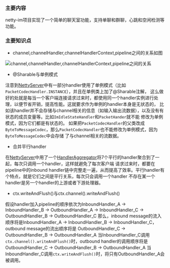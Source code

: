 ### 主要内容
netty-im项目实现了一个简单的聊天室功能，支持单聊和群聊，心跳和空闲检测等功能。
### 主要知识点
- channel,channelHandler,channelHandlerContext,pipeline之间的关系如图

![channel,channelHandler,channelHandlerContext,pipeline之间的关系](images/channel与pipeline.jpg)
- @Sharable与单例模式

注意到[NettyServer](src/main/java/cn/debo/server/NettyServer.java)中有一部分handler使用了单例模式（比如`PacketCodecHandler.INSTANCE`），并且在单例类上加了@Sharable注解，
这么做好的处就是每当一个客户端连接请求过来时，都使用同一个handler实例进行处理，以便节省开销，提高性能。这就要求作为单例的handler本身是无状态的，
比如该handler并不会存储与channel相关的信息（如输入输出流数据），以及没有有状态的成员变量等。比如`ImIdleStateHandler`和`PacketHander`就不能
修改为单例模式，因为它们都是有状态的。
如果把`PacketCodecHandler`的父类改成`ByteToMessageCodec`，那么`PacketCodecHandler`也不能修改为单例模式，因为`ByteToMessageCodec`中会存储
了与channel相关的流数据。
- 合并平行handler

在[NettyServer](src/main/java/cn/debo/server/NettyServer.java)中用了一个[HandlerAggregator](src/main/java/cn/debo/server/handler/HandlerAggregator.java)将7个平行的handler聚合到了一起，每次只调用一个handler，这样就避免了每次客户端
请求过来时，都要在pipeline中的inbound handler链中完整走一遍，从而提高了效率。平行handler有个特点，就是它们之间是平行关系，每次只会调用一个handler
不存在某一个handler是另一个handler的上游或者下游处理器。
- ctx.writeAndFlush()与ctx.channel().writeAndFlush()

假设handler加入pipeline的顺序依次为InboundHandler_A → InboundHandler_B → OutboundHandler_A → InboundHandler_C → OutboundHandler_B → OutboundHandler_C
那么，inbound message的流入顺序将是InboundHandler_A → InboundHandler_B → InboundHandler_C，outbound message的流出顺序将是
OutboundHandler_C → OutboundHandler_B → OutboundHandler_A
当InboundHandler_C调用`ctx.channel().writeAndFlush()`时，outbound handler的调用顺序将是OutboundHandler_C → OutboundHandler_B → OutboundHandler_A
当InboundHandler_C调用`ctx.writeAndFlush()`时，将只有OutboundHandler_A会被调用。